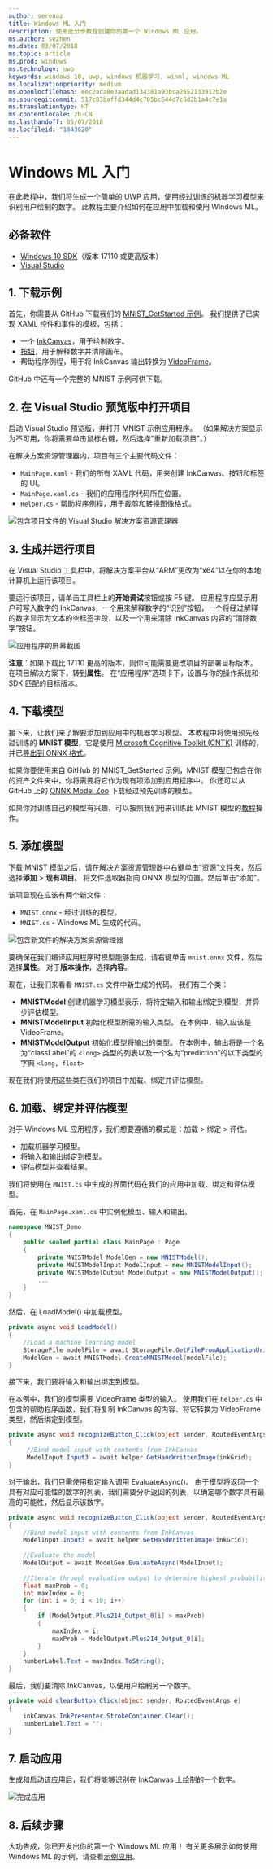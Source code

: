 ```yaml
---
author: serenaz
title: Windows ML 入门
description: 使用此分步教程创建你的第一个 Windows ML 应用。
ms.author: sezhen
ms.date: 03/07/2018
ms.topic: article
ms.prod: windows
ms.technology: uwp
keywords: windows 10, uwp, windows 机器学习, winml, windows ML
ms.localizationpriority: medium
ms.openlocfilehash: eec2ada8e3aadad134381a93bca2652133912b2e
ms.sourcegitcommit: 517c83baffd344d4c705bc644d7c6d2b1a4c7e1a
ms.translationtype: HT
ms.contentlocale: zh-CN
ms.lasthandoff: 05/07/2018
ms.locfileid: "1843620"
---
```

# <a name="get-started-with-windows-ml"></a>Windows ML 入门

在此教程中，我们将生成一个简单的 UWP 应用，使用经过训练的机器学习模型来识别用户绘制的数字。 此教程主要介绍如何在应用中加载和使用 Windows ML。

## <a name="prerequisites"></a>必备软件

- [Windows 10 SDK](https://developer.microsoft.com/windows/downloads/windows-10-sdk)（版本 17110 或更高版本）
- [Visual Studio](https://developer.microsoft.com/windows/downloads)

## <a name="1-download-the-sample"></a>1. 下载示例

首先，你需要从 GitHub 下载我们的 [MNIST_GetStarted 示例](https://github.com/Microsoft/Windows-Machine-Learning)。 我们提供了已实现 XAML 控件和事件的模板，包括：

- 一个 [InkCanvas](https://docs.microsoft.com/uwp/api/windows.ui.xaml.controls.inkcanvas)，用于绘制数字。
- [按钮](https://docs.microsoft.com/uwp/api/windows.ui.xaml.controls.button)，用于解释数字并清除画布。
- 帮助程序例程，用于将 InkCanvas 输出转换为 [VideoFrame](https://docs.microsoft.com/uwp/api/windows.media.videoframe)。

GitHub 中还有一个完整的 MNIST 示例可供下载。

## <a name="2-open-project-in-visual-studio-preview"></a>2. 在 Visual Studio 预览版中打开项目

启动 Visual Studio 预览版，并打开 MNIST 示例应用程序。 （如果解决方案显示为不可用，你将需要单击鼠标右键，然后选择"重新加载项目"。）

在解决方案资源管理器内，项目有三个主要代码文件：

- `MainPage.xaml` - 我们的所有 XAML 代码，用来创建 InkCanvas、按钮和标签的 UI。
- `MainPage.xaml.cs` - 我们的应用程序代码所在位置。
- `Helper.cs` - 帮助程序例程，用于裁剪和转换图像格式。

![包含项目文件的 Visual Studio 解决方案资源管理器](images/get-started1.png)

## <a name="3-build-and-run-project"></a>3. 生成并运行项目

在 Visual Studio 工具栏中，将解决方案平台从“ARM”更改为“x64”以在你的本地计算机上运行该项目。

要运行该项目，请单击工具栏上的**开始调试**按钮或按 F5 键。 应用程序应显示用户可写入数字的 InkCanvas，一个用来解释数字的“识别”按钮，一个将经过解释的数字显示为文本的空标签字段，以及一个用来清除 InkCanvas 内容的“清除数字”按钮。

![应用程序的屏幕截图](images/get-started2.png)

**注意**：如果下载比 17110 更高的版本，则你可能需要更改项目的部署目标版本。 在项目解决方案下，转到**属性**。 在“应用程序”选项卡下，设置与你的操作系统和 SDK 匹配的目标版本。

## <a name="4-download-a-model"></a>4. 下载模型

接下来，让我们来了解要添加到应用中的机器学习模型。 本教程中将使用预先经过训练的 **MNIST 模型**，它是使用 [Microsoft Cognitive Toolkit (CNTK)](https://docs.microsoft.com/cognitive-toolkit/) 训练的，并已[导出到 ONNX 格式](https://github.com/onnx/tutorials/blob/master/tutorials/CntkOnnxExport.ipynb)。

如果你要使用来自 GitHub 的 MNIST_GetStarted 示例，MNIST 模型已包含在你的资产文件夹中，你将需要将它作为现有项添加到应用程序中。 你还可以从 GitHub 上的 [ONNX Model Zoo](https://github.com/onnx/models) 下载经过预先训练的模型。

如果你对训练自己的模型有兴趣，可以按照我们用来训练此 MNIST 模型的[教程](train-ai-model.md)操作。

## <a name="5-add-the-model"></a>5. 添加模型

下载 MNIST 模型之后，请在解决方案资源管理器中右键单击“资源”文件夹，然后选择**添加** > **现有项目**。 将文件选取器指向 ONNX 模型的位置，然后单击“添加”。

该项目现在应该有两个新文件：

- `MNIST.onnx` - 经过训练的模型。
- `MNIST.cs` - Windows ML 生成的代码。

![包含新文件的解决方案资源管理器](images/get-started3.png)

要确保在我们编译应用程序时模型能够生成，请右键单击 `mnist.onnx` 文件，然后选择**属性**。 对于**版本操作**，选择**内容**。

现在，让我们来看看 `MNIST.cs` 文件中新生成的代码。 我们有三个类：

- **MNISTModel** 创建机器学习模型表示，将特定输入和输出绑定到模型，并异步评估模型。 
- **MNISTModelInput** 初始化模型所需的输入类型。 在本例中，输入应该是 VideoFrame。
- **MNISTModelOutput** 初始化模型将输出的类型。 在本例中，输出将是一个名为“classLabel”的 `<long>` 类型的列表以及一个名为“prediction”的以下类型的字典 `<long, float>`

现在我们将使用这些类在我们的项目中加载、绑定并评估模型。

## <a name="6-load-bind-and-evaluate-the-model"></a>6. 加载、绑定并评估模型

对于 Windows ML 应用程序，我们想要遵循的模式是：加载 > 绑定 > 评估。

- 加载机器学习模型。
- 将输入和输出绑定到模型。
- 评估模型并查看结果。

我们将使用在 `MNIST.cs` 中生成的界面代码在我们的应用中加载、绑定和评估模型。

首先，在 `MainPage.xaml.cs` 中实例化模型、输入和输出。

```csharp
namespace MNIST_Demo
{
    public sealed partial class MainPage : Page
    {
        private MNISTModel ModelGen = new MNISTModel();
        private MNISTModelInput ModelInput = new MNISTModelInput();
        private MNISTModelOutput ModelOutput = new MNISTModelOutput();
        ...
    }
}
```

然后，在 LoadModel() 中加载模型。

```csharp
private async void LoadModel()
{
    //Load a machine learning model
    StorageFile modelFile = await StorageFile.GetFileFromApplicationUriAsync(new Uri($"ms-appx:///Assets/MNIST.onnx"));
    ModelGen = await MNISTModel.CreateMNISTModel(modelFile);
}
```

接下来，我们要将输入和输出绑定到模型。 

在本例中，我们的模型需要 VideoFrame 类型的输入。 使用我们在 `helper.cs` 中包含的帮助程序函数，我们将复制 InkCanvas 的内容、将它转换为 VideoFrame 类型，然后绑定到模型。

```csharp
private async void recognizeButton_Click(object sender, RoutedEventArgs e)
{
     //Bind model input with contents from InkCanvas
     ModelInput.Input3 = await helper.GetHandWrittenImage(inkGrid);
}
```

对于输出，我们只需使用指定输入调用 EvaluateAsync()。 由于模型将返回一个具有对应可能性的数字的列表，我们需要分析返回的列表，以确定哪个数字具有最高的可能性，然后显示该数字。

```csharp
private async void recognizeButton_Click(object sender, RoutedEventArgs e)
{
    //Bind model input with contents from InkCanvas
    ModelInput.Input3 = await helper.GetHandWrittenImage(inkGrid);
    
    //Evaluate the model
    ModelOutput = await ModelGen.EvaluateAsync(ModelInput);
            
    //Iterate through evaluation output to determine highest probability digit
    float maxProb = 0;
    int maxIndex = 0;
    for (int i = 0; i < 10; i++)
    {
        if (ModelOutput.Plus214_Output_0[i] > maxProb)
        {
            maxIndex = i;
            maxProb = ModelOutput.Plus214_Output_0[i];
        }
    }
    numberLabel.Text = maxIndex.ToString();
}
```

最后，我们要清除 InkCanvas，以便用户绘制另一个数字。

```csharp
private void clearButton_Click(object sender, RoutedEventArgs e)
{
    inkCanvas.InkPresenter.StrokeContainer.Clear();
    numberLabel.Text = "";
}
```

## <a name="7-launch-the-app"></a>7. 启动应用

生成和启动该应用后，我们将能够识别在 InkCanvas 上绘制的一个数字。

![完成应用](images/get-started4.png)

## <a name="8-next-steps"></a>8. 后续步骤

大功告成，你已开发出你的第一个 Windows ML 应用！ 有关更多展示如何使用 Windows ML 的示例，请查看[示例应用](samples.md)。